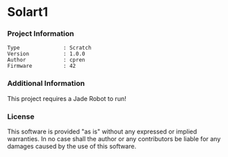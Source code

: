 Solart1
================



### Project Information
```
Type              : Scratch
Version           : 1.0.0
Author            : cpren
Firmware          : 42
```

### Additional Information
This project requires a Jade Robot to run!

### License
This software is provided "as is" without any expressed or implied warranties.  In no case shall the author or any contributors be liable for any damages caused by the use of this software.

